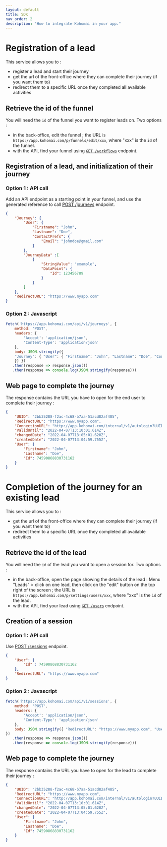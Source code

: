 ```yaml
---
layout: default
title: SDK
nav_order: 2
description: "How to integrate Kohomai in your app."
---
```

# Registration of a lead

This service allows you to :
- register a lead and start their journey
- get the url of the front-office where they can complete their journey (if you want them to) 
- redirect them to a specific URL once they completed all available activities

## Retrieve the id of the funnel

You will need the ``id`` of the funnel you want to register leads on. Two options :
  * in the back-office, edit the funnel ; the URL is ``https://app.kohomai.com/p/funnels/edit/xxx``, where "xxx" is the ``id`` of the funnel.
  * with the API, find your funnel using [``GET /workflows``](https://app.swaggerhub.com/apis-docs/Kohomai/api/1.0.0#/funnels/get_funnels) endpoint.

## Registration of a lead, and initialization of their journey

### Option 1 : API call

Add an API endpoint as a starting point in your funnel, and use the generated reference to call [POST /journeys](https://app.swaggerhub.com/apis-docs/Kohomai/api/1.0.0#/journeys/post_journeys) endpoint.

```json
{
    "Journey": {
        "User": {
            "Firstname": "John",
            "Lastname": "Doe",
            "ContactPrefs": {
                "Email": "johndoe@gmail.com"
            }
        },
        "JourneyData" :[
            {
                "StringValue": "example",
                "DataPoint": {
                    "Id": 123456789
                }
            }
        ]
    },
    "RedirectURL": "https://www.myapp.com"
}
```

### Option 2 : Javascript

```js
fetch('https://app.kohomai.com/api/v1/journeys', {
    method: 'POST',
    headers: {
        'Accept': 'application/json',
        'Content-Type': 'application/json'
    },
    body: JSON.stringify({
    "Journey": { "User": { "Firstname": "John", "Lastname": "Doe", "ContactPrefs": { "Email": "johndoe@gmail.com" }}}, "RedirectURL": "https://www.myapp.com"
    }) })
   .then(response => response.json())
   .then(response => console.log(JSON.stringify(response)))
```

## Web page to complete the journey

The response contains the URL you have to open for the end user to complete their journey :

```json
{
    "UUID": "2bb35288-f2ac-4c68-b7aa-51acd82af485",
    "RedirectURL": "https://www.myapp.com",
    "ConnectionURL": "http://app.kohomai.com/internal/v1/autologin?UUID=2bb35288-f2ac-4c68-b7aa-51acd82af485",
    "ValidUntil": "2022-04-07T13:10:01.614Z",
    "changedDate": "2022-04-07T13:05:01.620Z",
    "createdDate": "2022-04-07T13:04:59.755Z",
    "User": {
        "Firstname": "John",
        "Lastname": "Doe",
        "Id": 74590868830731162
    }
}
```

# Completion of the journey for an existing lead

This service allows you to :
- get the url of the front-office where they can complete their journey (if you want them to) 
- redirect them to a specific URL once they completed all available activities

## Retrieve the id of the lead

You will need the ``id`` of the lead you want to open a session for. Two options :
  * in the back-office, open the page showing the details of the lead : Menu "Leads" > click on one lead, then click on the "edit" button on the top right of the screen ; the URL is ``https://app.kohomai.com/p/settings/users/xxx``, where "xxx" is the ``id`` of the lead.
  * with the API, find your lead using [``GET /users``](https://app.swaggerhub.com/apis-docs/Kohomai/api/1.0.0#/users/get_users) endpoint.

## Creation of a session

### Option 1 : API call

Use [POST /sessions](https://app.swaggerhub.com/apis-docs/Kohomai/api/1.0.0#/sessions/post_sessions) endpoint.
```json
{
    "User": {
        "Id" : 74590868830731162
    },
    "RedirectURL": "https://www.myapp.com"
}
```

### Option 2 : Javascript

```js
fetch('https://app.kohomai.com/api/v1/sessions', {
    method: 'POST',
    headers: {
        'Accept': 'application/json',
        'Content-Type': 'application/json'
    },
    body: JSON.stringify({ "RedirectURL": "https://www.myapp.com", "User": { "Id": "xxx" } } })
})
   .then(response => response.json())
   .then(response => console.log(JSON.stringify(response)))
```

## Web page to complete the journey

The response contains the URL you have to open for the lead to complete their journey :

```json
{
    "UUID": "2bb35288-f2ac-4c68-b7aa-51acd82af485",
    "RedirectURL": "https://www.myapp.com",
    "ConnectionURL": "http://app.kohomai.com/internal/v1/autologin?UUID=2bb35288-f2ac-4c68-b7aa-51acd82af485",
    "ValidUntil": "2022-04-07T13:10:01.614Z",
    "changedDate": "2022-04-07T13:05:01.620Z",
    "createdDate": "2022-04-07T13:04:59.755Z",
    "User": {
        "Firstname": "John",
        "Lastname": "Doe",
        "Id": 74590868830731162
    }
}
```
